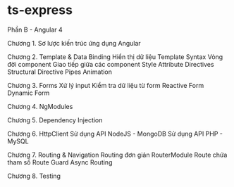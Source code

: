 # ts-express

Phần B - Angular 4

Chương 1. Sơ lược kiến trúc ứng dụng Angular

Chương 2. Template & Data Binding
	Hiển thị dữ liệu
	Template Syntax
	Vòng đời component
	Giao tiếp giữa các component
	Style
	Attribute Directives
	Structural Directive
	Pipes
	Animation

Chương 3. Forms
	Xử lý input
	Kiểm tra dữ liệu từ form
	Reactive Form
	Dynamic Form

Chương 4. NgModules

Chương 5. Dependency Injection

Chương 6. HttpClient
	Sử dụng API NodeJS - MongoDB
	Sử dụng API PHP - MySQL

Chương 7. Routing & Navigation
	Routing đơn giản
	RouterModule
	Route chứa tham số
	Route Guard
	Async Routing

Chương 8. Testing
